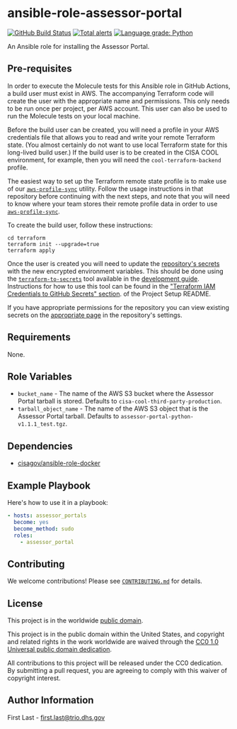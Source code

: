 # ansible-role-assessor-portal #

[![GitHub Build Status](https://github.com/cisagov/ansible-role-assessor-portal/workflows/build/badge.svg)](https://github.com/cisagov/ansible-role-assessor-portal/actions)
[![Total alerts](https://img.shields.io/lgtm/alerts/g/cisagov/ansible-role-assessor-portal.svg?logo=lgtm&logoWidth=18)](https://lgtm.com/projects/g/cisagov/ansible-role-assessor-portal/alerts/)
[![Language grade: Python](https://img.shields.io/lgtm/grade/python/g/cisagov/ansible-role-assessor-portal.svg?logo=lgtm&logoWidth=18)](https://lgtm.com/projects/g/cisagov/ansible-role-assessor-portal/context:python)

An Ansible role for installing the Assessor Portal.

## Pre-requisites ##

In order to execute the Molecule tests for this Ansible role in GitHub
Actions, a build user must exist in AWS. The accompanying Terraform
code will create the user with the appropriate name and
permissions. This only needs to be run once per project, per AWS
account. This user can also be used to run the Molecule tests on your
local machine.

Before the build user can be created, you will need a profile in your
AWS credentials file that allows you to read and write your remote
Terraform state.  (You almost certainly do not want to use local
Terraform state for this long-lived build user.)  If the build user is
to be created in the CISA COOL environment, for example, then you will
need the `cool-terraform-backend` profile.

The easiest way to set up the Terraform remote state profile is to
make use of our
[`aws-profile-sync`](https://github.com/cisagov/aws-profile-sync)
utility. Follow the usage instructions in that repository before
continuing with the next steps, and note that you will need to know
where your team stores their remote profile data in order to use
[`aws-profile-sync`](https://github.com/cisagov/aws-profile-sync).

To create the build user, follow these instructions:

```console
cd terraform
terraform init --upgrade=true
terraform apply
```

Once the user is created you will need to update the [repository's
secrets](https://help.github.com/en/actions/configuring-and-managing-workflows/creating-and-storing-encrypted-secrets)
with the new encrypted environment variables. This should be done
using the
[`terraform-to-secrets`](https://github.com/cisagov/development-guide/tree/develop/project_setup#terraform-iam-credentials-to-github-secrets-)
tool available in the [development
guide](https://github.com/cisagov/development-guide). Instructions for
how to use this tool can be found in the ["Terraform IAM Credentials
to GitHub Secrets"
section](https://github.com/cisagov/development-guide/tree/develop/project_setup#terraform-iam-credentials-to-github-secrets-).
of the Project Setup README.

If you have appropriate permissions for the repository you can view
existing secrets on the [appropriate
page](https://github.com/cisagov/ansible-role-assessor-portal/settings/secrets)
in the repository's settings.

## Requirements ##

None.

## Role Variables ##

- `bucket_name` - The name of the AWS S3 bucket where the Assessor Portal
  tarball is stored.  Defaults to `cisa-cool-third-party-production`.
- `tarball_object_name` - The name of the AWS S3 object that is the Assessor
  Portal tarball.  Defaults to `assessor-portal-python-v1.1.1_test.tgz`.

<!--
| Variable | Description | Default | Required |
|----------|-------------|---------|----------|
| optional_variable | Describe its purpose. | `default_value` | No |
| required_variable | Describe its purpose. | n/a | Yes |
-->

## Dependencies ##

- [cisagov/ansible-role-docker](https://github.com/cisagov/ansible-role-docker)

## Example Playbook ##

Here's how to use it in a playbook:

```yaml
- hosts: assessor_portals
  become: yes
  become_method: sudo
  roles:
    - assessor_portal
```

## Contributing ##

We welcome contributions!  Please see [`CONTRIBUTING.md`](CONTRIBUTING.md) for
details.

## License ##

This project is in the worldwide [public domain](LICENSE).

This project is in the public domain within the United States, and
copyright and related rights in the work worldwide are waived through
the [CC0 1.0 Universal public domain
dedication](https://creativecommons.org/publicdomain/zero/1.0/).

All contributions to this project will be released under the CC0
dedication. By submitting a pull request, you are agreeing to comply
with this waiver of copyright interest.

## Author Information ##

First Last - <first.last@trio.dhs.gov>
